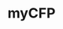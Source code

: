 ---
title: myCFP
pointer: mycfp
description: "myCFP is a web application for managing speakers and presentations across multiple conferences. It gives the admin the ability to view and export all data and emails speakers automatically when the status of their submission changes."
icons: ['vue', 'firebase']
---